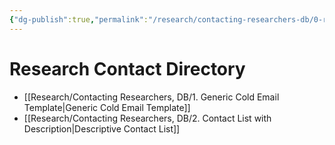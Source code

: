 ```yaml
---
{"dg-publish":true,"permalink":"/research/contacting-researchers-db/0-research-contact-directory/"}
---
```


# Research Contact Directory

- [[Research/Contacting Researchers, DB/1. Generic Cold Email Template\|Generic Cold Email Template]]
- [[Research/Contacting Researchers, DB/2. Contact List with Description\|Descriptive Contact List]]
